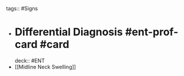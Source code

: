 tags:: #Signs

- # Differential Diagnosis #ent-prof-card #card
  deck:: #ENT
- [[Midline Neck Swelling]]
